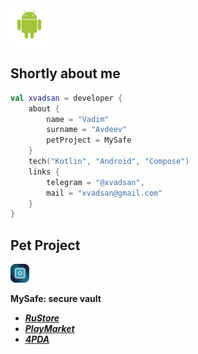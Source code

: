<img src="https://github.com/devicons/devicon/blob/master/icons/android/android-original-wordmark.svg" alt="drawing" width="60"/>

## Shortly about me
```kotlin
val xvadsan = developer {
    about {
        name = "Vadim"
        surname = "Avdeev"
        petProject = MySafe
    }
    tech("Kotlin", "Android", "Compose")
    links {
        telegram = "@xvadsan",
        mail = "xvadsan@gmail.com"
    }
}
```

## Pet Project
<a href="https://play.google.com/store/apps/details?id=ru.devrobots.privateCard&hl=ru&gl=US"><img src="https://github.com/xvadsan/BlankMVVM/blob/develop/app/src/main/res/drawable/am_icon.webp" alt="drawing" width="30"/></a> 

**MySafe: secure vault**

- [***RuStore***](https://www.rustore.ru/catalog/app/ru.devrobots.privateCard)
- [***PlayMarket***](https://play.google.com/store/apps/details?id=ru.devrobots.privateCard&hl=ru&gl=US)
- [***4PDA***](https://4pda.to/forum/index.php?showtopic=1044749&st=0#entry113972880)
